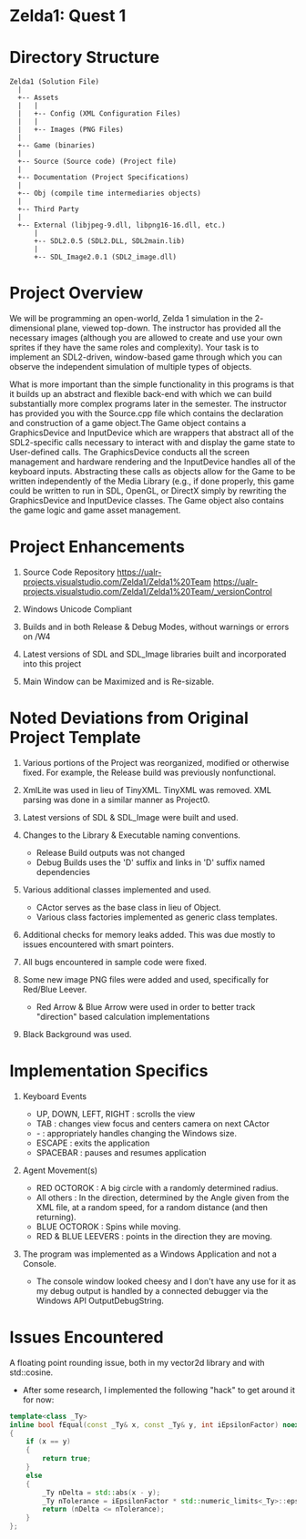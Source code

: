 # Zelda1: Quest 1

Directory Structure
====================

```
Zelda1 (Solution File)
  |
  +-- Assets
  |   |
  |   +-- Config (XML Configuration Files)
  |   |
  |   +-- Images (PNG Files)
  |
  +-- Game (binaries)
  |
  +-- Source (Source code) (Project file)
  |
  +-- Documentation (Project Specifications)
  |
  +-- Obj (compile time intermediaries objects)
  |
  +-- Third Party
  |
  +-- External (libjpeg-9.dll, libpng16-16.dll, etc.)
      |
      +-- SDL2.0.5 (SDL2.DLL, SDL2main.lib)
      |
      +-- SDL_Image2.0.1 (SDL2_image.dll)
```

Project Overview
================

We will be programming an open-world, Zelda 1 simulation in the 2-
dimensional plane, viewed top-down. The instructor has provided all
the necessary images (although you are allowed to create and use your
own sprites if they have the same roles and complexity). Your task is
to implement an SDL2-driven, window-based game through which you can
observe the independent simulation of multiple types of objects.

What is more important than the simple functionality in this programs is
that it builds up an abstract and flexible back-end with which we can
build substantially more complex programs later in the semester. The
instructor has provided you with the Source.cpp file which contains the
declaration and construction of a game object.The Game object contains a
GraphicsDevice and InputDevice which are wrappers that abstract all of the
SDL2-specific calls necessary to interact with and display the game state to
User-defined calls. The GraphicsDevice conducts all the screen management
and hardware rendering and the InputDevice handles all of the keyboard inputs.
Abstracting these calls as objects allow for the Game to be written independently
of the Media Library (e.g., if done properly, this game could be written to
run in SDL, OpenGL, or DirectX simply by rewriting the GraphicsDevice and
InputDevice classes. The Game object also contains the game logic and game
asset management.

Project Enhancements
====================

1. Source Code Repository
    https://ualr-projects.visualstudio.com/Zelda1/Zelda1%20Team
    https://ualr-projects.visualstudio.com/Zelda1/Zelda1%20Team/_versionControl

2. Windows Unicode Compliant

3. Builds and in both Release & Debug Modes, without warnings or errors on /W4

4. Latest versions of SDL and SDL_Image libraries built and incorporated into this project

5. Main Window can be Maximized and is Re-sizable.

Noted Deviations from Original Project Template
===============================================

1.  Various portions of the Project was reorganized, modified or otherwise fixed.
    For example, the Release build was previously nonfunctional.

2.  XmlLite was used in lieu of TinyXML.
    TinyXML was removed.  XML parsing was done in a similar manner as Project0.

3.  Latest versions of SDL & SDL_Image were built and used.

4.  Changes to the Library & Executable naming conventions.

    *  Release Build outputs was not changed
    *  Debug Builds uses the 'D' suffix and links in 'D' suffix named dependencies

5.  Various additional classes implemented and used.  

    *  CActor serves as the base class in lieu of Object.
    *  Various class factories implemented as generic class templates.

6.  Additional checks for memory leaks added.  This was due mostly to issues encountered with smart pointers.

7.  All bugs encountered in sample code were fixed.

8.  Some new image PNG files were added and used, specifically for Red/Blue Leever.

    *  Red Arrow & Blue Arrow were used in order to better track "direction" based calculation implementations

9.  Black Background was used.


Implementation Specifics
========================
1. Keyboard Events  

   *  UP, DOWN, LEFT, RIGHT : scrolls the view
   *  TAB : changes view focus and centers camera on next CActor
   *  \- : appropriately handles changing the Windows size.
   *  ESCAPE : exits the application
   *  SPACEBAR : pauses and resumes application

2. Agent Movement(s)

   *  RED OCTOROK : A big circle with a randomly determined radius.
   *  All others : In the direction, determined by the Angle given from the XML file, at a random speed, for a random distance (and then returning).
   *  BLUE OCTOROK : Spins while moving.
   *  RED & BLUE LEEVERS : points in the direction they are moving.

3. The program was implemented as a Windows Application and not a Console.

   *  The console window looked cheesy and I don't have any use for it as my debug output is handled by a connected debugger via the Windows API OutputDebugString.

Issues Encountered
==================

A floating point rounding issue, both in my vector2d library and with std::cosine.
* After some research, I implemented the following "hack" to get around it for now:  

```c++
template<class _Ty>
inline bool fEqual(const _Ty& x, const _Ty& y, int iEpsilonFactor) noexcept
{
    if (x == y)
    {
        return true;
    }
    else
    {
        _Ty nDelta = std::abs(x - y);
        _Ty nTolerance = iEpsilonFactor * std::numeric_limits<_Ty>::epsilon();
        return (nDelta <= nTolerance);
    }
};
```

